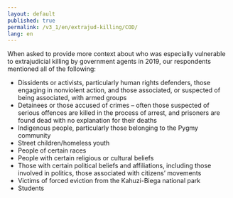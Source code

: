 ```yaml
---
layout: default
published: true
permalink: /v3_1/en/extrajud-killing/COD/
lang: en
---
```


When asked to provide more context about who was especially vulnerable to extrajudicial killing by government agents in 2019, our respondents mentioned all of the following:

-	Dissidents or activists, particularly human rights defenders, those engaging in nonviolent action, and those associated, or suspected of being associated, with armed groups
-	Detainees or those accused of crimes – often those suspected of serious offences are killed in the process of arrest, and prisoners are found dead with no explanation for their deaths
-	Indigenous people, particularly those belonging to the Pygmy community
-	Street children/homeless youth
-	People of certain races
-	People with certain religious or cultural beliefs
-	Those with certain political beliefs and affiliations, including those involved in politics, those associated with citizens’ movements
-	Victims of forced eviction from the Kahuzi-Biega national park
-	Students

